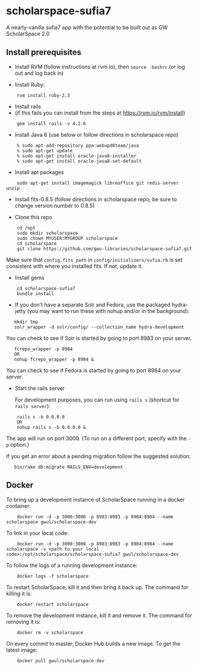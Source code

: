 # scholarspace-sufia7
A nearly-vanilla sufia7 app with the potential to be built out as GW ScholarSpace 2.0

## Install prerequisites

* Install RVM (follow instructions at rvm.io), then `source .bashrc` (or log out and log back in)

* Install Ruby:
```
    rvm install ruby-2.3
```
* Install rails
* (if this fails you can install from the steps at https://rvm.io/rvm/install)
```
    gem install rails -v 4.2.6
```
* Install Java 8 (use below or follow directions in scholarspace repo)
```
    % sudo apt-add-repository ppa:webupd8team/java
    % sudo apt-get update
    % sudo apt-get install oracle-java8-installer
    % sudo apt-get install oracle-java8-set-default
```
* Install apt packages
```
    sudo apt-get install imagemagick libreoffice git redis-server unzip
```
* Install fits-0.8.5 (follow directions in scholarspace repo, be sure to change version number to 0.8.5)

* Clone this repo
```
    cd /opt
    sudo mkdir scholarspace
    sudo chown MYUSER:MYGROUP scholarspace
    cd scholarspace
    git clone https://github.com/gwu-libraries/scholarspace-sufia7.git
```
   Make sure that `config.fits_path` in `config/initializers/sufia.rb` is set consistent with where you installed fits.  If not, update it.

* Install gems
```
    cd scholarspace-sufia7
    bundle install
```
* If you don't have a separate Solr and Fedora, use the packaged hydra-jetty (you may want to run these with nohup and/or in the background):
```
   mkdir tmp
   solr_wrapper -d solr/config/ --collection_name hydra-development
```
   You can check to see if Solr is started by going to port 8983 on your server.
```
   fcrepo_wrapper -p 8984
   OR
   nohup fcrepo_wrapper -p 8984 &
```
   You can check to see if Fedora is started by going to port 8984 on your server.

* Start the rails server

   For development purposes, you can run using `rails s` (shortcut for `rails server`):
```
    rails s -b 0.0.0.0
    OR
    nohup rails s -b 0.0.0.0 &
```
   The app will run on port 3000.  (To run on a different port, specify with the `-p` option.)

   If you get an error about a pending migration follow the suggested solution:
```
   bin/rake db:migrate RAILS_ENV=development
```

## Docker
To bring up a development instance of ScholarSpace running in a docker container:
```
    docker run -d -p 3000:3000 -p 8983:8983 -p 8984:8984 --name scholarspace gwul/scholarspace-dev
```

To link in your local code:
```
    docker run -d -p 3000:3000 -p 8983:8983 -p 8984:8984 --name scholarspace -v <path to your local code>:/opt/scholarspace/scholarspace-sufia7 gwul/scholarspace-dev
```

To follow the logs of a running development instance:
```
    docker logs -f scholarspace
```

To restart ScholarSpace, kill it and then bring it back up. The command for killing
it is:
```
    docker restart scholarspace
```

To remove the development instance, kill it and remove it. The command for removing
it is:
```
    docker rm -v scholarspace
```

On every commit to master, Docker Hub builds a new image. To get the latest image:
```
    docker pull gwul/scholarspace-dev
```
